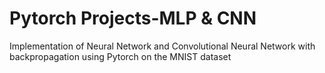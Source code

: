 # Pytorch Projects-MLP & CNN
 
Implementation  of Neural Network and Convolutional Neural Network with backpropagation using Pytorch on the MNIST dataset
